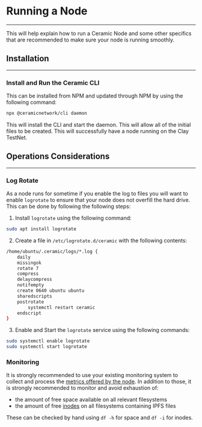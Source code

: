 # Running a Node
---
This will help explain how to run a Ceramic Node and some other specifics that are recommended to make sure your node is running smoothly. 

## Installation
---

### Install and Run the Ceramic CLI

This can be installed from NPM and updated through NPM by using the following command:

```bash
npx @ceramicnetwork/cli daemon
```

This will install the CLI and start the daemon. This will allow all of the initial files to be created. This will successfully have a node running on the Clay TestNet.

## Operations Considerations
---

### Log Rotate

As a node runs for sometime if you enable the log to files you will want to enable `logrotate` to ensure that your node does not overfill the hard drive. This can be done by following the following steps:

1. Install `logrotate` using the following command:

```bash
sudo apt install logrotate
```

2. Create a file in `/etc/logrotate.d/ceramic` with the following contents:

```bash
/home/ubuntu/.ceramic/logs/*.log {
    daily
    missingok
    rotate 7
    compress
    delaycompress
    notifempty
    create 0640 ubuntu ubuntu
    sharedscripts
    postrotate
        systemctl restart ceramic
    endscript
}
```

3. Enable and Start the `logrotate` service using the following commands:

```bash
sudo systemctl enable logrotate
sudo systemctl start logrotate
```

### Monitoring

It is strongly recommended to use your existing monitoring system to collect and process the [metrics offered by the node](../../../guides/composedb-server/server-configuration.mdx). In addition to those, it is strongly recommended to monitor and avoid exhaustion of:

* the amount of free space available on all relevant filesystems
* the amount of free [inodes](https://en.wikipedia.org/wiki/Inode) on all filesystems containing IPFS files

These can be checked by hand using `df -h` for space and `df -i` for inodes.